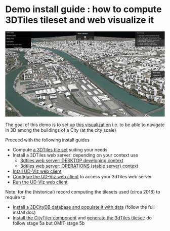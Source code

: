 # Demo install guide : how to compute 3DTiles tileset and web visualize it

![3dTiles Lyon Demo](Images/Demo3dTilesLyon.png)

The goal of this demo is to set up [this visualization](http://rict.liris.cnrs.fr/iTownsPlanar3DTiles/itowns/examples/planar_3dtiles.html) i.e. to be able to navigate in 3D among the buildings of a City (at the city scale)

Proceed with the following install guides
 - Compute 
   [a 3DTiles tile set](https://github.com/VCityTeam/UD-Reproducibility/blob/master/Computations/3DTiles/LyonTemporal/PythonCallingDocker/Readme.md#running-the-static-tiler-workflow) suiting your needs
 - Install a 3DTiles web server: depending on your context use
   * [3dtiles web server: DESKTOP developing context](Readme.md#backend-3dtiles-web-server-desktop-developing-context)
   * [3dtiles web server: OPERATIONS (stable server) context](Readme.md#backend-3dtiles-web-server-operations-stable-server-context)
 - [Intall UD-Viz web client](Readme.md#frontend-udv-web-client-install-notes)
 - [Configue the UD-Viz web client]() to access your 3dTiles web server
 - [Run the UD-Viz web client](Readme.md#frontend-udv-web-client-install-notes)
 
 Note: for the (historical) record computing the tilesets used (circa 2018) to require to
  - [Install a 3DCityDB database and populate it with data](Install3DCityDB.md) (follow the full install doc)
  - [Install the CityTiler component](https://github.com/MEPP-team/py3dtiles/blob/Tiler/Tilers/CityTiler/Install.md) and [generate the 3dTiles tileset](https://github.com/MEPP-team/py3dtiles/blob/Tiler/Tilers/CityTiler/Install.md#5a-running-the-citytiler): do follow stage 5a but OMIT stage 5b
